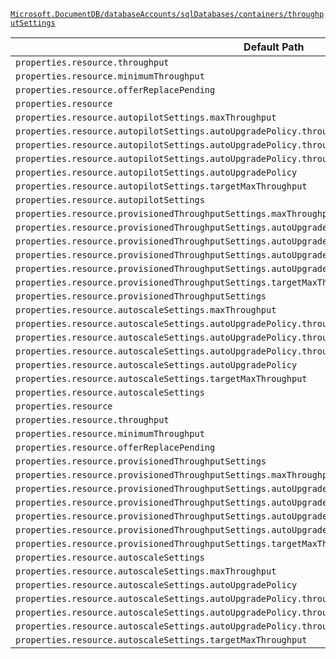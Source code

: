 [`Microsoft.DocumentDB/databaseAccounts/sqlDatabases/containers/throughputSettings`](https://docs.microsoft.com/en-us/azure/templates/microsoft.documentdb/databaseaccounts/sqldatabases/containers/throughputsettings)

| Default Path | Alias |
|---|---|
| `properties.resource.throughput` | `Microsoft.DocumentDB/databaseAccounts/sqlDatabases/containers/throughputSettings/default.resource.throughput` |
| `properties.resource.minimumThroughput` | `Microsoft.DocumentDB/databaseAccounts/sqlDatabases/containers/throughputSettings/default.resource.minimumThroughput` |
| `properties.resource.offerReplacePending` | `Microsoft.DocumentDB/databaseAccounts/sqlDatabases/containers/throughputSettings/default.resource.offerReplacePending` |
| `properties.resource` | `Microsoft.DocumentDB/databaseAccounts/sqlDatabases/containers/throughputSettings/default.resource` |
| `properties.resource.autopilotSettings.maxThroughput` | `Microsoft.DocumentDB/databaseAccounts/sqlDatabases/containers/throughputSettings/default.resource.autopilotSettings.maxThroughput` |
| `properties.resource.autopilotSettings.autoUpgradePolicy.throughputPolicy.isEnabled` | `Microsoft.DocumentDB/databaseAccounts/sqlDatabases/containers/throughputSettings/default.resource.autopilotSettings.autoUpgradePolicy.throughputPolicy.isEnabled` |
| `properties.resource.autopilotSettings.autoUpgradePolicy.throughputPolicy.incrementPercent` | `Microsoft.DocumentDB/databaseAccounts/sqlDatabases/containers/throughputSettings/default.resource.autopilotSettings.autoUpgradePolicy.throughputPolicy.incrementPercent` |
| `properties.resource.autopilotSettings.autoUpgradePolicy.throughputPolicy` | `Microsoft.DocumentDB/databaseAccounts/sqlDatabases/containers/throughputSettings/default.resource.autopilotSettings.autoUpgradePolicy.throughputPolicy` |
| `properties.resource.autopilotSettings.autoUpgradePolicy` | `Microsoft.DocumentDB/databaseAccounts/sqlDatabases/containers/throughputSettings/default.resource.autopilotSettings.autoUpgradePolicy` |
| `properties.resource.autopilotSettings.targetMaxThroughput` | `Microsoft.DocumentDB/databaseAccounts/sqlDatabases/containers/throughputSettings/default.resource.autopilotSettings.targetMaxThroughput` |
| `properties.resource.autopilotSettings` | `Microsoft.DocumentDB/databaseAccounts/sqlDatabases/containers/throughputSettings/default.resource.autopilotSettings` |
| `properties.resource.provisionedThroughputSettings.maxThroughput` | `Microsoft.DocumentDB/databaseAccounts/sqlDatabases/containers/throughputSettings/default.resource.provisionedThroughputSettings.maxThroughput` |
| `properties.resource.provisionedThroughputSettings.autoUpgradePolicy.throughputPolicy.isEnabled` | `Microsoft.DocumentDB/databaseAccounts/sqlDatabases/containers/throughputSettings/default.resource.provisionedThroughputSettings.autoUpgradePolicy.throughputPolicy.isEnabled` |
| `properties.resource.provisionedThroughputSettings.autoUpgradePolicy.throughputPolicy.incrementPercent` | `Microsoft.DocumentDB/databaseAccounts/sqlDatabases/containers/throughputSettings/default.resource.provisionedThroughputSettings.autoUpgradePolicy.throughputPolicy.incrementPercent` |
| `properties.resource.provisionedThroughputSettings.autoUpgradePolicy.throughputPolicy` | `Microsoft.DocumentDB/databaseAccounts/sqlDatabases/containers/throughputSettings/default.resource.provisionedThroughputSettings.autoUpgradePolicy.throughputPolicy` |
| `properties.resource.provisionedThroughputSettings.autoUpgradePolicy` | `Microsoft.DocumentDB/databaseAccounts/sqlDatabases/containers/throughputSettings/default.resource.provisionedThroughputSettings.autoUpgradePolicy` |
| `properties.resource.provisionedThroughputSettings.targetMaxThroughput` | `Microsoft.DocumentDB/databaseAccounts/sqlDatabases/containers/throughputSettings/default.resource.provisionedThroughputSettings.targetMaxThroughput` |
| `properties.resource.provisionedThroughputSettings` | `Microsoft.DocumentDB/databaseAccounts/sqlDatabases/containers/throughputSettings/default.resource.provisionedThroughputSettings` |
| `properties.resource.autoscaleSettings.maxThroughput` | `Microsoft.DocumentDB/databaseAccounts/sqlDatabases/containers/throughputSettings/default.resource.autoscaleSettings.maxThroughput` |
| `properties.resource.autoscaleSettings.autoUpgradePolicy.throughputPolicy.isEnabled` | `Microsoft.DocumentDB/databaseAccounts/sqlDatabases/containers/throughputSettings/default.resource.autoscaleSettings.autoUpgradePolicy.throughputPolicy.isEnabled` |
| `properties.resource.autoscaleSettings.autoUpgradePolicy.throughputPolicy.incrementPercent` | `Microsoft.DocumentDB/databaseAccounts/sqlDatabases/containers/throughputSettings/default.resource.autoscaleSettings.autoUpgradePolicy.throughputPolicy.incrementPercent` |
| `properties.resource.autoscaleSettings.autoUpgradePolicy.throughputPolicy` | `Microsoft.DocumentDB/databaseAccounts/sqlDatabases/containers/throughputSettings/default.resource.autoscaleSettings.autoUpgradePolicy.throughputPolicy` |
| `properties.resource.autoscaleSettings.autoUpgradePolicy` | `Microsoft.DocumentDB/databaseAccounts/sqlDatabases/containers/throughputSettings/default.resource.autoscaleSettings.autoUpgradePolicy` |
| `properties.resource.autoscaleSettings.targetMaxThroughput` | `Microsoft.DocumentDB/databaseAccounts/sqlDatabases/containers/throughputSettings/default.resource.autoscaleSettings.targetMaxThroughput` |
| `properties.resource.autoscaleSettings` | `Microsoft.DocumentDB/databaseAccounts/sqlDatabases/containers/throughputSettings/default.resource.autoscaleSettings` |
| `properties.resource` | `Microsoft.DocumentDB/databaseAccounts/sqlDatabases/containers/throughputSettings/resource` |
| `properties.resource.throughput` | `Microsoft.DocumentDB/databaseAccounts/sqlDatabases/containers/throughputSettings/resource.throughput` |
| `properties.resource.minimumThroughput` | `Microsoft.DocumentDB/databaseAccounts/sqlDatabases/containers/throughputSettings/resource.minimumThroughput` |
| `properties.resource.offerReplacePending` | `Microsoft.DocumentDB/databaseAccounts/sqlDatabases/containers/throughputSettings/resource.offerReplacePending` |
| `properties.resource.provisionedThroughputSettings` | `Microsoft.DocumentDB/databaseAccounts/sqlDatabases/containers/throughputSettings/resource.provisionedThroughputSettings` |
| `properties.resource.provisionedThroughputSettings.maxThroughput` | `Microsoft.DocumentDB/databaseAccounts/sqlDatabases/containers/throughputSettings/resource.provisionedThroughputSettings.maxThroughput` |
| `properties.resource.provisionedThroughputSettings.autoUpgradePolicy` | `Microsoft.DocumentDB/databaseAccounts/sqlDatabases/containers/throughputSettings/resource.provisionedThroughputSettings.autoUpgradePolicy` |
| `properties.resource.provisionedThroughputSettings.autoUpgradePolicy.throughputPolicy` | `Microsoft.DocumentDB/databaseAccounts/sqlDatabases/containers/throughputSettings/resource.provisionedThroughputSettings.autoUpgradePolicy.throughputPolicy` |
| `properties.resource.provisionedThroughputSettings.autoUpgradePolicy.throughputPolicy.isEnabled` | `Microsoft.DocumentDB/databaseAccounts/sqlDatabases/containers/throughputSettings/resource.provisionedThroughputSettings.autoUpgradePolicy.throughputPolicy.isEnabled` |
| `properties.resource.provisionedThroughputSettings.autoUpgradePolicy.throughputPolicy.incrementPercent` | `Microsoft.DocumentDB/databaseAccounts/sqlDatabases/containers/throughputSettings/resource.provisionedThroughputSettings.autoUpgradePolicy.throughputPolicy.incrementPercent` |
| `properties.resource.provisionedThroughputSettings.targetMaxThroughput` | `Microsoft.DocumentDB/databaseAccounts/sqlDatabases/containers/throughputSettings/resource.provisionedThroughputSettings.targetMaxThroughput` |
| `properties.resource.autoscaleSettings` | `Microsoft.DocumentDB/databaseAccounts/sqlDatabases/containers/throughputSettings/resource.autoscaleSettings` |
| `properties.resource.autoscaleSettings.maxThroughput` | `Microsoft.DocumentDB/databaseAccounts/sqlDatabases/containers/throughputSettings/resource.autoscaleSettings.maxThroughput` |
| `properties.resource.autoscaleSettings.autoUpgradePolicy` | `Microsoft.DocumentDB/databaseAccounts/sqlDatabases/containers/throughputSettings/resource.autoscaleSettings.autoUpgradePolicy` |
| `properties.resource.autoscaleSettings.autoUpgradePolicy.throughputPolicy` | `Microsoft.DocumentDB/databaseAccounts/sqlDatabases/containers/throughputSettings/resource.autoscaleSettings.autoUpgradePolicy.throughputPolicy` |
| `properties.resource.autoscaleSettings.autoUpgradePolicy.throughputPolicy.isEnabled` | `Microsoft.DocumentDB/databaseAccounts/sqlDatabases/containers/throughputSettings/resource.autoscaleSettings.autoUpgradePolicy.throughputPolicy.isEnabled` |
| `properties.resource.autoscaleSettings.autoUpgradePolicy.throughputPolicy.incrementPercent` | `Microsoft.DocumentDB/databaseAccounts/sqlDatabases/containers/throughputSettings/resource.autoscaleSettings.autoUpgradePolicy.throughputPolicy.incrementPercent` |
| `properties.resource.autoscaleSettings.targetMaxThroughput` | `Microsoft.DocumentDB/databaseAccounts/sqlDatabases/containers/throughputSettings/resource.autoscaleSettings.targetMaxThroughput` |

